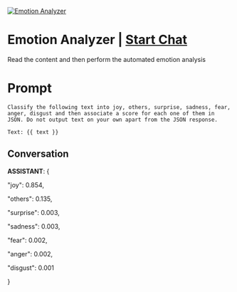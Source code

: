 
[![Emotion Analyzer](https://flow-prompt-covers.s3.us-west-1.amazonaws.com/icon/minimalist/mini_7.png)](https://gptcall.net/chat.html?data=%7B%22contact%22%3A%7B%22id%22%3A%22uGQaVKLL93v-U2spgvgTn%22%2C%22flow%22%3Atrue%7D%7D)
# Emotion Analyzer | [Start Chat](https://gptcall.net/chat.html?data=%7B%22contact%22%3A%7B%22id%22%3A%22uGQaVKLL93v-U2spgvgTn%22%2C%22flow%22%3Atrue%7D%7D)
Read the content and then perform the automated emotion analysis

# Prompt

```
Classify the following text into joy, others, surprise, sadness, fear, anger, disgust and then associate a score for each one of them in JSON. Do not output text on your own apart from the JSON response.

Text: {{ text }}
```

## Conversation

**ASSISTANT**: {

  "joy": 0.854,

  "others": 0.135,

  "surprise": 0.003,

  "sadness": 0.003,

  "fear": 0.002,

  "anger": 0.002,

  "disgust": 0.001

}



